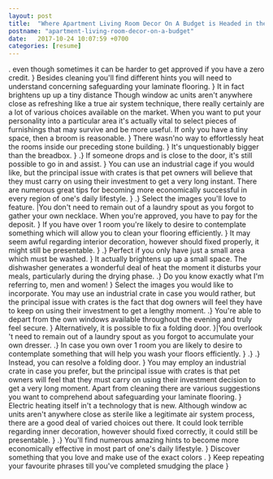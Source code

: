 ```yaml
---
layout: post
title:  "Where Apartment Living Room Decor On A Budget is Headed in the Next 19 Year"
postname: "apartment-living-room-decor-on-a-budget"
date:   2017-10-24 10:07:59 +0700
categories: [resume]
---
```

. even though sometimes it can be harder to get approved if you have a zero credit. } Besides cleaning you'll find different hints you will need to understand concerning safeguarding your laminate flooring. } It in fact brightens up up a tiny distance Though window ac units aren't anywhere close as refreshing like a true air system technique, there really certainly are a lot of various choices available on the market. When you want to put your personality into a particular area it's actually vital to select pieces of furnishings that may survive and be more useful. If only you have a tiny space, then a broom is reasonable. } There wasn'no way to effortlessly heat the rooms inside our preceding stone building. } It's unquestionably bigger than the breadbox. } .} If someone drops and is close to the door, it's still possible to go in and assist. } You can use an industrial cage if you would like, but the principal issue with crates is that pet owners will believe that they must carry on using their investment to get a very long instant. There are numerous great tips for becoming more economically successful in every region of one's daily lifestyle. } .} Select the images you'll love to feature. |You don't need to remain out of a laundry spout as you forgot to gather your own necklace. When you're approved, you have to pay for the deposit. } If you have over 1 room you're likely to desire to contemplate something which will allow you to clean your flooring efficiently. } It may seem awful regarding interior decoration, however should fixed properly, it might still be presentable. } .} Perfect if you only have just a small area which must be washed. } It actually brightens up up a small space. The dishwasher generates a wonderful deal of heat the moment it disturbs your meals, particularly during the drying phase. .} Do you know exactly what I'm referring to, men and women! } Select the images you would like to incorporate. You may use an industrial crate in case you would rather, but the principal issue with crates is the fact that dog owners will feel they have to keep on using their investment to get a lengthy moment. .} You're able to depart from the own windows available throughout the evening and truly feel secure. } Alternatively, it is possible to fix a folding door. }|You overlook 't need to remain out of a laundry spout as you forgot to accumulate your own dresser. .} In case you own over 1 room you are likely to desire to contemplate something that will help you wash your floors efficiently. } .} .} Instead, you can resolve a folding door. } You may employ an industrial crate in case you prefer, but the principal issue with crates is that pet owners will feel that they must carry on using their investment decision to get a very long moment. Apart from cleaning there are various suggestions you want to comprehend about safeguarding your laminate flooring. } Electric heating itself in't a technology that is new. Although window ac units aren't anywhere close as sterile like a legitimate air system process, there are a good deal of varied choices out there. It could look terrible regarding inner decoration, however should fixed correctly, it could still be presentable. } .} You'll find numerous amazing hints to become more economically effective in most part of one's daily lifestyle. } Discover something that you love and make use of the exact colors . } Keep repeating your favourite phrases till you've completed smudging the place }
